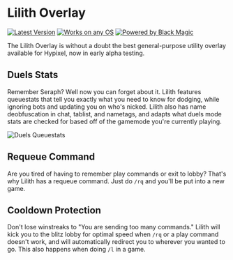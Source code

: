 # Lilith Overlay
[![Latest Version](https://img.shields.io/github/v/release/GhqstMC/LilithReleases?color=6F0B4F&labelColor=24020F&include_prereleases&style=for-the-badge)](https://shields.io)
[![Works on any OS](https://img.shields.io/badge/Works%20on-Windows%2C%20Mac%2C%20and%20Linux-6F0B4F?style=for-the-badge&labelColor=24020F)](https://shields.io)
[![Powered by Black Magic](https://img.shields.io/badge/Powered%20By-Black%20Magic-6F0B4F?style=for-the-badge&labelColor=24020F)](https://shields.io)

The Lilith Overlay is without a doubt the best general-purpose utility overlay available for Hypixel, now in early alpha testing.

## Duels Stats
Remember Seraph? Well now you can forget about it. Lilith features queuestats that tell you exactly what you need to know for dodging, while ignoring bots and updating you on who's nicked.
Lilith also has name deobfuscation in chat, tablist, and nametags, and adapts what duels mode stats are checked for based off of the gamemode you're currently playing.

![Duels Queuestats](https://user-images.githubusercontent.com/38318241/117661343-3d6bee80-b16c-11eb-8b2d-3379b02e8b03.png)

## Requeue Command
Are you tired of having to remember play commands or exit to lobby? That's why Lilith has a requeue command. Just do `/rq` and you'll be put into a new game.

## Cooldown Protection
Don't lose winstreaks to "You are sending too many commands." Lilith will kick you to the blitz lobby for optimal speed when `/rq` or a play command doesn't work, and will automatically redirect you to wherever you wanted to go. This also happens when doing `/l` in a game.
